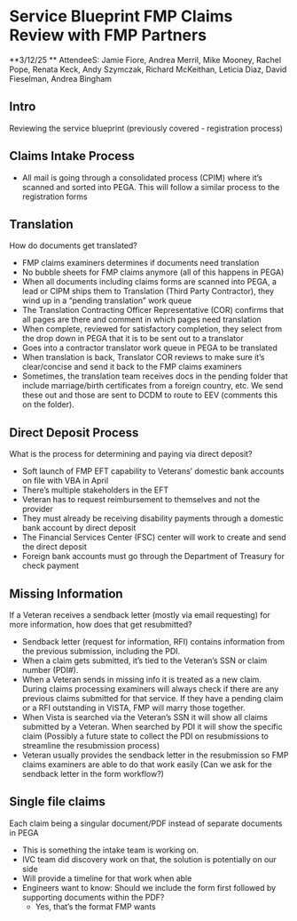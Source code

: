 # Service Blueprint FMP Claims Review with FMP Partners

**3/12/25 **
AttendeeS:
Jamie Fiore, Andrea Merril, Mike Mooney, Rachel Pope, Renata Keck, Andy Szymczak, Richard McKeithan, Leticia Diaz, David Fieselman, Andrea Bingham

## Intro

Reviewing the service blueprint (previously covered - registration process)


## Claims Intake Process



* All mail is going through a consolidated process (CPIM) where it’s scanned and sorted into PEGA. This will follow a similar process to the registration forms


## Translation

How do documents get translated?



* FMP claims examiners determines if documents need translation
* No bubble sheets for FMP claims anymore (all of this happens in PEGA)
* When all documents including claims forms are scanned into PEGA, a lead or CIPM ships them to Translation (Third Party Contractor), they wind up in a “pending translation” work queue
* The Translation Contracting Officer Representative (COR) confirms that all pages are there and comment in which pages need translation
* When complete, reviewed for satisfactory completion, they select from the drop down in PEGA that it is to be sent out to a translator
* Goes into a contractor translator work queue in PEGA to be translated
* When translation is back, Translator COR reviews to make sure it’s clear/concise and send it back to the FMP claims examiners
* Sometimes, the translation team receives docs in the pending folder that include marriage/birth certificates from a foreign country, etc. We send these out and those are sent to DCDM to route to EEV (comments this on the folder).


## Direct Deposit Process

What is the process for determining and paying via direct deposit?



* Soft launch of FMP EFT capability to Veterans’ domestic bank accounts on file with VBA in April
* There’s multiple stakeholders in the EFT
* Veteran has to request reimbursement to themselves and not the provider
* They must already be receiving disability payments through a domestic bank account by direct deposit
* The Financial Services Center (FSC) center will work to create and send the direct deposit
* Foreign bank accounts must go through the Department of Treasury for check payment


## Missing Information

If a Veteran receives a sendback letter (mostly via email requesting) for more information, how does that get resubmitted?



* Sendback letter (request for information, RFI) contains information from the previous submission, including the PDI.
* When a claim gets submitted, it’s tied to the Veteran’s SSN or claim number (PDI#). 
* When a Veteran sends in missing info it is treated as a new claim.  \
During claims processing examiners will always check if there are any previous claims submitted for that service. If they have a pending claim or a RFI outstanding in VISTA, FMP will marry those together.
* When Vista is searched via the Veteran’s SSN it will show all claims submitted by a Veteran. When searched by PDI it will show the specific claim (Possibly a future state to collect the PDI on resubmissions to streamline the resubmission process)
* Veteran usually provides the sendback letter in the resubmission so FMP claims examiners are able to do that work easily (Can we ask for the sendback letter in the form workflow?)


## Single file claims

 Each claim being a singular document/PDF instead of separate documents in PEGA



* This is something the intake team is working on.
* IVC team did discovery work on that, the solution is potentially on our side
* Will provide a timeline for that work when able
* Engineers want to know: Should we include the form first followed by supporting documents within the PDF?
    * Yes, that’s the format FMP wants
